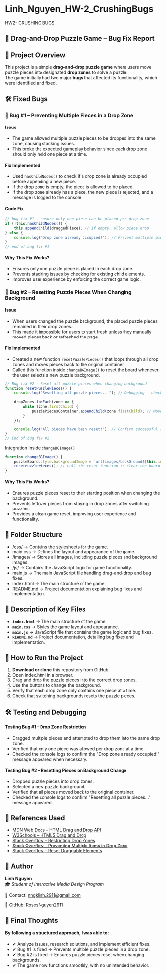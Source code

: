 # Linh_Nguyen_HW-2_CrushingBugs
HW2- CRUSHING BUGS

## 🧩 Drag-and-Drop Puzzle Game – Bug Fix Report  

## 📌 Project Overview  
This project is a simple **drag-and-drop puzzle game** where users move puzzle pieces into designated **drop zones** to solve a puzzle.  
The game initially had two major **bugs** that affected its functionality, which were identified and fixed.

## 🛠 Fixed Bugs  

### **🐞 Bug #1 – Preventing Multiple Pieces in a Drop Zone**  
#### **Issue**  
- The game allowed multiple puzzle pieces to be dropped into the same zone, causing stacking issues.  
- This broke the expected gameplay behavior since each drop zone should only hold one piece at a time.

#### **Fix Implemented**  
- Used `hasChildNodes()` to check if a drop zone is already occupied before appending a new piece.  
- If the drop zone is empty, the piece is allowed to be placed.  
- If the drop zone already has a piece, the new piece is rejected, and a message is logged to the console.

#### **Code Fix**  
```javascript
// bug fix #1 - ensure only one piece can be placed per drop zone
if (!this.hasChildNodes()) { 
    this.appendChild(draggedPiece); // If empty, allow piece drop
} else {
    console.log("Drop zone already occupied!"); // Prevent multiple pieces from stacking
}
// end of bug fix #1
```
#### **Why This Fix Works?**

- Ensures only one puzzle piece is placed in each drop zone.
- Prevents stacking issues by checking for existing child elements.
- Improves user experience by enforcing the correct game logic.

### **🐞 Bug #2 – Resetting Puzzle Pieces When Changing Background** 
#### **Issue**  
- When users changed the puzzle background, the placed puzzle pieces remained in their drop zones.
- This made it impossible for users to start fresh unless they manually moved pieces back or refreshed the page.

#### **Fix Implemented**  
- Created a new function `resetPuzzlePieces()` that loops through all drop zones and moves pieces back to the original container.
- Called this function inside `changeBGImage()` to reset the board whenever the user selects a new puzzle background.
```javascript
// Bug fix #2 - Reset all puzzle pieces when changing background
function resetPuzzlePieces() {
    console.log("Resetting all puzzle pieces..."); // Debugging - check if function is triggered

    dropZones.forEach(zone => {
        while (zone.firstChild) {
            puzzlePiecesContainer.appendChild(zone.firstChild); // Move pieces back to the starting area
        }
    });

    console.log("All pieces have been reset!"); // Confirm successful reset
}
// End of bug fix #2
```
Integration Inside `changeBGImage()`
```javascript
function changeBGImage() {
    puzzleBoard.style.backgroundImage = `url(images/backGround${this.id}.jpg)`;
    resetPuzzlePieces(); // Call the reset function to clear the board
}
```
#### **Why This Fix Works?**
- Ensures puzzle pieces reset to their starting position when changing the background.
- Prevents leftover pieces from staying in drop zones after switching puzzles.
- Provides a clean game reset, improving user experience and functionality.

## 📂 Folder Structure
- /css/ → Contains the stylesheets for the game.
- main.css → Defines the layout and appearance of the game.
- /images/ → Stores all images, including puzzle pieces and background images.
- /js/ → Contains the JavaScript logic for game functionality.
- main.js → The main JavaScript file handling drag-and-drop and bug fixes.
- index.html → The main structure of the game.
- README.md → Project documentation explaining bug fixes and implementation.

## **📄 Description of Key Files**
- **`index.html`** → The main structure of the game.  
- **`main.css`** → Styles the game layout and appearance.  
- **`main.js`** → JavaScript file that contains the game logic and bug fixes.  
- **`README.md`** → Project documentation, detailing bug fixes and implementation.  

## **🚀 How to Run the Project**

1. **Download or clone** this repository from GitHub.
2. Open index.html in a browser.
3. Drag and drop the puzzle pieces into the correct drop zones.
4. Use the buttons to change the background.
5. Verify that each drop zone only contains one piece at a time.
6. Check that switching backgrounds resets the puzzle pieces.

## 🛠 Testing and Debugging

#### Testing Bug #1 – Drop Zone Restriction
- Dragged multiple pieces and attempted to drop them into the same drop zone.
- Verified that only one piece was allowed per drop zone at a time.
- Checked the console logs to confirm the "Drop zone already occupied!" message appeared when necessary.

#### Testing Bug #2 – Resetting Pieces on Background Change
- Dropped puzzle pieces into drop zones.
- Selected a new puzzle background.
- Verified that all pieces moved back to the original container.
- Checked the console logs to confirm "Resetting all puzzle pieces..." message appeared.

## 📜 References Used
- [MDN Web Docs – HTML Drag and Drop API](https://developer.mozilla.org/en-US/docs/Web/API/HTML_Drag_and_Drop_API)
- [W3Schools – HTML5 Drag and Drop](https://www.w3schools.com/html/html5_draganddrop.asp)
- [Stack Overflow – Restricting Drop Zones](https://stackoverflow.com/questions/60479736/how-do-i-only-allow-an-item-to-be-dropped-in-a-certain-place-in-html-javascript)
- [Stack Overflow – Preventing Multiple Items in Drop Zone](https://stackoverflow.com/questions/53067098/html5-drag-and-drop-only-on-item-per-dropzone)
- [Stack Overflow – Reset Draggable Elements](https://stackoverflow.com/questions/65330270/correctly-restore-a-draggable-element-to-its-starting-position)

## 📌 Author
**Linh Nguyen**  
🎓 *Student of Interactive Media Design Program*  

📧 Contact: nngklinh.2911@gmail.com

📂 GitHub: RosesNguyen2911

## 🎉 Final Thoughts

#### By following a structured approach, I was able to:
- ✔ Analyze issues, research solutions, and implement efficient fixes.
- ✔ Bug #1 is fixed → Prevents multiple puzzle pieces in a drop zone.
- ✔ Bug #2 is fixed → Ensures puzzle pieces reset when changing backgrounds.
- ✔ The game now functions smoothly, with no unintended behavior.









